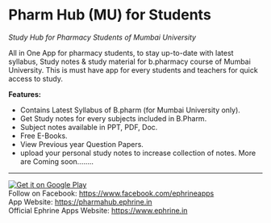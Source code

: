 # Pharm Hub (MU) for Students
_Study Hub for Pharmacy Students of Mumbai University_

All in One App for pharmacy students, to stay up-to-date with latest syllabus, Study notes & study material for b.pharmacy course of Mumbai University. This is must have app for every students and teachers for quick access to study.


<b>Features:</b>
* Contains Latest Syllabus of B.pharm (for Mumbai University only).
* Get Study notes for every subjects included in B.Pharm.
* Subject notes available in PPT, PDF, Doc.
* Free E-Books.
* View Previous year Question Papers.
* upload your personal study notes to increase collection of notes.
   More are Coming soon........
   
-------------------
  
<a href='https://play.google.com/store/apps/details?id=devesh.b.pharm.guide.mu&pcampaignid=MKT-Other-global-all-co-prtnr-py-PartBadge-Mar2515-1'><img alt='Get it on Google Play' src='https://play.google.com/intl/en_us/badges/images/generic/en_badge_web_generic.png'/></a>
<br>
Follow on Facebook: https://www.facebook.com/ephrineapps   <br>
App Website: https://pharmahub.ephrine.in <br>
Official Ephrine Apps Website: https://www.ephrine.in
